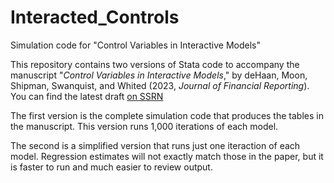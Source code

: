 # Interacted_Controls
Simulation code for "Control Variables in Interactive Models"

This repository contains two versions of Stata code to accompany the manuscript "_Control Variables in Interactive Models_," by deHaan, Moon, Shipman, Swanquist, and Whited (2023, _Journal of Financial Reporting_).  You can find the latest draft <a href="[/about/about_team.htm](https://papers.ssrn.com/sol3/papers.cfm?abstract_id=3959861)">on SSRN</a> 

The first version is the complete simulation code that produces the tables in the manuscript.  This version runs 1,000 iterations of each model.

The second is a simplified version that runs just one iteraction of each model.  Regression estimates will not exactly match those in the paper, but it is faster to run and much easier to review output.
